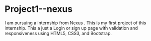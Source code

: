 # Project1--nexus
I am pursuing a internship from Nexus . This is my first project of this internship. This a just a Login or sign up page with validation and responsiveness using HTML5, CSS3, and Bootstrap. 
